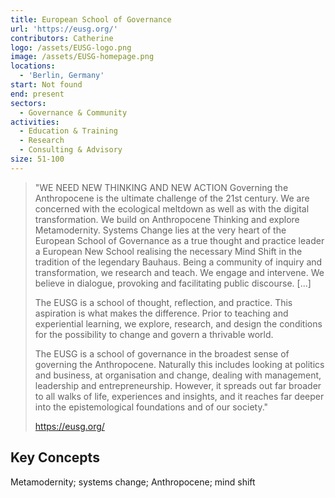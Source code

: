 ```yaml
---
title: European School of Governance
url: 'https://eusg.org/'
contributors: Catherine
logo: /assets/EUSG-logo.png
image: /assets/EUSG-homepage.png
locations:
  - 'Berlin, Germany'
start: Not found
end: present
sectors:
  - Governance & Community
activities:
  - Education & Training
  - Research
  - Consulting & Advisory
size: 51-100
---
```

> "WE NEED NEW THINKING AND NEW ACTION
> Governing the Anthropocene is the ultimate challenge of the 21st century. We are concerned with the ecological meltdown as well as with the digital transformation. We build on Anthropocene Thinking and explore Metamodernity. Systems Change lies at the very heart of the European School of Governance as a true thought and practice leader a European New School realising the necessary Mind Shift in the tradition of the legendary Bauhaus. Being a community of inquiry and transformation, we research and teach. We engage and intervene. We believe in dialogue, provoking and facilitating public discourse. [...]
> 
> The EUSG is a school of thought, reflection, and practice. This aspiration is what makes the difference. Prior to teaching and experiential learning, we explore, research, and design the conditions for the possibility to change and govern a thrivable world.
> 
> The EUSG is a school of governance in the broadest sense of governing the Anthropocene. Naturally this includes looking at politics and business, at organisation and change, dealing with management, leadership and entrepreneurship. However, it spreads out far broader to all walks of life, experiences and insights, and it reaches far deeper into the epistemological foundations and of our society."
> 
> https://eusg.org/

## Key Concepts

Metamodernity; systems change; Anthropocene; mind shift

